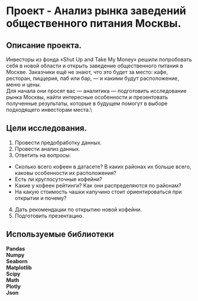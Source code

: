 # Проект - Анализ рынка заведений общественного питания Москвы.


## Описание проекта.

Инвесторы из фонда «Shut Up and Take My Money» решили попробовать себя в новой области и открыть заведение общественного питания в Москве. Заказчики ещё не знают, что это будет за место: кафе, ресторан, пиццерия, паб или бар, — и какими будут расположение, меню и цены.\
Для начала они просят вас — аналитика — подготовить исследование рынка Москвы, найти интересные особенности и презентовать полученные результаты, которые в будущем помогут в выборе подходящего инвесторам места.\


## Цели исследования.

1. Провести предобработку данных.
2. Провести анализ данных.
3. Ответить на вопросы:
- Сколько всего кофеен в датасете? В каких районах их больше всего, каковы особенности их расположения?
- Есть ли круглосуточные кофейни?
- Какие у кофеен рейтинги? Как они распределяются по районам?
- На какую стоимость чашки капучино стоит ориентироваться при открытии и почему?
4. Дать рекомендации по открытию новой кофейни.
5. Подготовить презентацию.


## Используемые библиотеки
**Pandas**\
**Numpy**\
**Seaborn**\
**Matplotlib**\
**Scipy**\
**Math**\
**Plotly**\
**Json**

